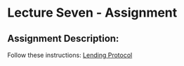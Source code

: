 # Lecture Seven - Assignment
## Assignment Description:

Follow these instructions:
[Lending Protocol](https://github.com/anilhelvaci/dapp-pool-lending-protocol/tree/chainboard/lecture-seven#bytepitch--agoric---lending-protocol)

